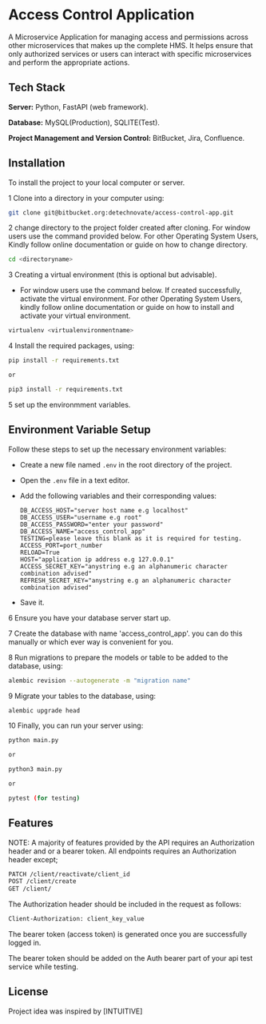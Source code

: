 # Access Control Application

A Microservice Application for managing access and permissions across other microservices that makes up the complete HMS. It helps ensure that only authorized services or users can interact with specific microservices and perform the appropriate actions.

## Tech Stack

**Server:** Python, FastAPI (web framework).

**Database:** MySQL(Production), SQLITE(Test).

**Project Management and Version Control:** BitBucket, Jira, Confluence.

## Installation

To install the project to your local computer or server.

1 Clone into a directory in your computer using:

```bash
git clone git@bitbucket.org:detechnovate/access-control-app.git
```

2 change directory to the project folder created after cloning.
For window users use the command provided below.
For other Operating System Users, Kindly follow online documentation or guide on how to change directory.

```bash
cd <directoryname>
```

3 Creating a virtual environment (this is optional but advisable).

- For window users use the command below. If created successfully, activate the virtual environment.
For other Operating System Users, kindly follow online documentation or guide on how to install and activate your virtual environment.

```bash
virtualenv <virtualenvironmentname>
```

4 Install the required packages, using:

```bash
pip install -r requirements.txt

or

pip3 install -r requirements.txt
```

5 set up the environmment variables. 
## Environment Variable Setup

Follow these steps to set up the necessary environment variables:

- Create a new file named `.env` in the root directory of the project.
- Open the `.env` file in a text editor.
- Add the following variables and their corresponding values:

   ```plaintext
   DB_ACCESS_HOST="server host name e.g localhost"
   DB_ACCESS_USER="username e.g root"
   DB_ACCESS_PASSWORD="enter your password"
   DB_ACCESS_NAME="access_control_app"
   TESTING=please leave this blank as it is required for testing.
   ACCESS_PORT=port_number
   RELOAD=True
   HOST="application ip address e.g 127.0.0.1"
   ACCESS_SECRET_KEY="anystring e.g an alphanumeric character combination advised"
   REFRESH_SECRET_KEY="anystring e.g an alphanumeric character combination advised"
   ```

- Save it.

6 Ensure you have your database server start up. 

7 Create the database with name 'access_control_app'. you can do this manually or which ever way is convenient for you.

8 Run migrations to prepare the models or table to be added to the database, using:

```bash
alembic revision --autogenerate -m "migration name"
```

9 Migrate your tables to the database, using:

```bash
alembic upgrade head
```

10 Finally, you can run your server using:
```bash
python main.py

or

python3 main.py

or 

pytest (for testing)
```

## Features

NOTE: A majority of features provided by the API requires an Authorization header and or a bearer token. All endpoints requires an Authorization header except;
```bash
PATCH /client/reactivate/client_id
POST /client/create
GET /client/
```

The Authorization header should be included in the request as follows:
```bash
Client-Authorization: client_key_value
```

The bearer token (access token) is generated once you are successfully logged in.

The bearer token should be added on the Auth bearer part of your api test service while testing.

## License
Project idea was inspired by [INTUITIVE]
